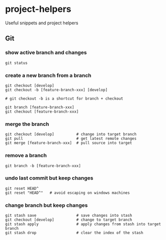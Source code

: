 # project-helpers
Useful snippets and project helpers

## Git

### show active branch and changes

    git status

### create a new branch from a branch

    git checkout [develop]
    git checkout -b [feature-branch-xxx] [develop]

    # git checkout -b is a shortcut for branch + checkout

    git branch [feature-branch-xxx]
    git checkout [feature-branch-xxx]

### merge the branch

    git checkout [develop]          # change into target branch
    git pull                        # get latest remote changes
    git merge [feature-branch-xxx]  # pull source into target

### remove a branch

    git branch -b [feature-branch-xxx]

### undo last commit but keep changes

    git reset HEAD^
    git reset "HEAD^"   # avoid escaping on windows machines

### change branch but keep changes

    git stash save                  # save changes into stash
    git checkout [develop]          # change to target branch
    git stash apply                 # apply changes from stash into target branch
    git stash drop                  # clear the index of the stash